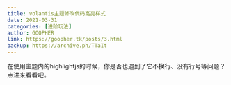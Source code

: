```yaml
---
title: volantis主题修改代码高亮样式
date: 2021-03-31
categories: [进阶玩法]
author: GOOPHER
link: https://goopher.tk/posts/3.html
backup: https://archive.ph/TTaIt
---
```

在使用主题内的highlightjs的时候，你是否也遇到了它不换行、没有行号等问题？点进来看看吧。
<!-- more -->
